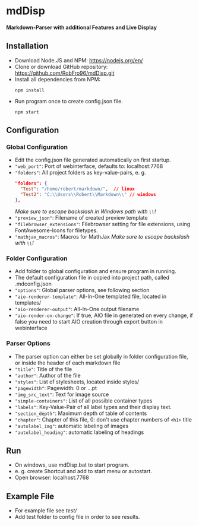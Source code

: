 # mdDisp
__Markdown-Parser with additional Features and Live Display__

## Installation
- Download Node.JS and NPM: <https://nodejs.org/en/>
- Clone or download GitHub repository: <https://github.com/RobFro96/mdDisp.git>
- Install all dependencies from NPM:
  ```
  npm install
  ```
- Run program once to create config.json file.
  ```
  npm start
  ```

## Configuration

### Global Configuration
- Edit the config.json file generated automatically on first startup.
- `"web_port"`: Port of webinterface, defaults to: localhost:7768
- `"folders"`: All project folders as key-value-pairs, e. g.
  ```json
  "folders": {
    "Test": "/home/robert/markdown/",  // linux
    "Test2": "C:\\Users\\Robert\\Markdown\\" // windows
  },
  ```
  *Make sure to escape backslash in Windows path with `\\`!*
- `"preview_json"`: Filename of created preview template
- `"filebrowser_extensions"`: Filebrowser setting for file extensions, using FontAwesome-Icons for filetypes.
- `"mathjax_macros"`: Macros for MathJax
  *Make sure to escape backslash with `\\`!*

### Folder Configuration
- Add folder to global configuration and ensure program in running.
- The default configuration file in copied into project path, called .mdconfig.json
- `"options"`: Global parser options, see following section
- `"aio-renderer-template"`: All-In-One templated file, located in templates/
- `"aio-renderer-output"`: All-In-One output filename
- `"aio-render-on-change"`: If true, AIO file in generated on every change, if false you need to start AIO creation through export button in webinterface

### Parser Options
- The parser option can either be set globally in folder configuration file, or inside the header of each markdown file
- `"title"`: Title of the file
- `"author"`: Author of the file
- `"styles"`: List of stylesheets, located inside styles/
- `"pagewidth"`: Pagewidth: 0 or ...pt
- `"img_src_text"`: Text for image source
- `"simple-containers"`: List of all possible container types
- `"labels"`: Key-Value-Pair of all label types and their display text.
- `"section_depth"`: Maximum depth of table of contents
- `"chapter"`: Chapter of this file, 0: don't use chapter numbers of `<h1>` title
- `"autolabel_img"`: automatic labeling of images
- `"autolabel_heading"`: automatic labeling of headings

## Run
- On windows, use mdDisp.bat to start program.
- e. g. create Shortcut and add to start menu or autostart.
- Open browser: localhost:7768

## Example File
- For example file see *test/*
- Add test folder to config file in order to see results.